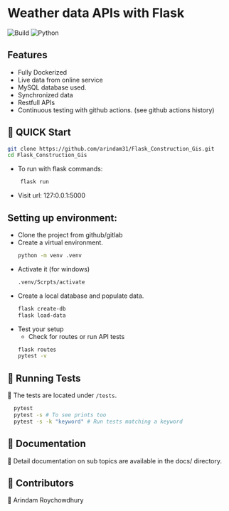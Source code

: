 # Weather data APIs with Flask

![Build](https://img.shields.io/github/actions/workflow/status/arindam31/Interview_management/django.yml?branch=main) ![Python](https://img.shields.io/badge/python-3.12%2B-blue)  

## Features
- Fully Dockerized
- Live data from online service
- MySQL database used.
- Synchronized data
- Restfull APIs
- Continuous testing with github actions. (see github actions history)


## 🚀 QUICK Start
```bash
git clone https://github.com/arindam31/Flask_Construction_Gis.git
cd Flask_Construction_Gis
```
- To run with flask commands:
```bash
    flask run
```
- Visit url: 127:0.0.1:5000


## Setting up environment:
- Clone the project from github/gitlab
- Create a virtual environment.
    ```bash
    python -m venv .venv
    ```
- Activate it (for windows)
  ```bash
  .venv/Scrpts/activate
  ```
- Create a local database and populate data.
  ```bash
  flask create-db
  flask load-data
  ```
- Test your setup
  - Check for routes or run API tests
  ```bash
  flask routes
  pytest -v
  ```

## 🧪 Running Tests

📌 The tests are located under `/tests`.  

```bash
  pytest
  pytest -s # To see prints too
  pytest -s -k "keyword" # Run tests matching a keyword
  ```

  ## 📜 Documentation

📄 Detail documentation on sub topics are available in the docs/ directory.

  ## 🙌 Contributors
👤 Arindam Roychowdhury